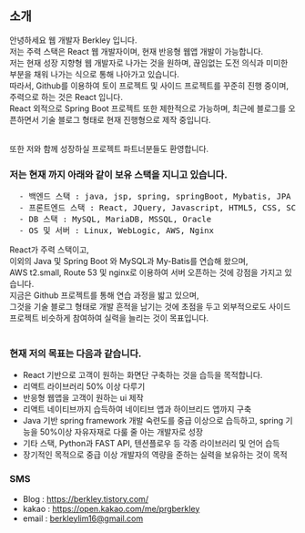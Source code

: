 ## 소개
안녕하세요 웹 개발자 Berkley 입니다. <br/>
저는 주력 스택은 React 웹 개발자이며, 현재 반응형 웹앱 개발이 가능합니다. <br/>
저는 현재 성장 지향형 웹 개발자로 나가는 것을 원하며, 끊임없는 도전 의식과 미미한 부분을 채워 나가는 식으로 통해 나아가고 있습니다. <br/>
따라서, Github를 이용하여 토이 프로젝트 및 사이드 프로젝트를 꾸준히 진행 중이며, 주력으로 하는 것은 React 입니다. <br/>
React 외적으로 Spring Boot 프로젝트 또한 제한적으로 가능하며, 최근에 블로그를 오픈하면서 기술 블로그 형태로 현재 진행형으로 제작 중입니다. <br/><br/>

또한 저와 함께 성장하실 프로젝트 파트너분들도 환영합니다.

### 저는 현재 까지 아래와 같이 보유 스택을 지니고 있습니다.
<pre>
  - 백엔드 스택 : java, jsp, spring, springBoot, Mybatis, JPA
  - 프론트엔드 스택 : React, JQuery, Javascript, HTML5, CSS, SCSS/SASS
  - DB 스택 : MySQL, MariaDB, MSSQL, Oracle
  - OS 및 서버 : Linux, WebLogic, AWS, Nginx
</pre>

React가 주력 스택이고, <br/>
이외의 Java 및 Spring Boot 와 MySQL과 My-Batis를 연습해 왔으며,<br/>
AWS t2.small, Route 53 및 nginx로 이용하여 서버 오픈하는 것에 강점을 가지고 있습니다. <br/>
지금은 Github 프로젝트를 통해 연습 과정을 밟고 있으며, <br/>
그것을 기술 블로그 형태로 개발 흔적을 남기는 것에 초점을 두고 외부적으로도 사이드 프로젝트 비슷하게 참여하여 실력을 늘리는 것이 목표입니다. <br/><br/>

### 현재 저의 목표는 다음과 같습니다.
- React 기반으로 고객이 원하는 화면단 구축하는 것을 습득을 목적합니다.
- 리액트 라이브러리 50% 이상 다루기
- 반응형 웹앱을 고객이 원하는 ui 제작
- 리액트 네이티브까지 습득하여 네이티브 앱과 하이브리드 앱까지 구축
- Java 기반 spring framework 개발 숙련도를 중급 이상으로 습득하고, spring 기능을 50%이상 자유자재로 다룰 줄 아는 개발자로 성장
- 기타 스택, Python과 FAST API, 텐션플로우 등 각종 라이브러리 및 언어 습득
- 장기적인 목적으로 중급 이상 개발자의 역량을 준하는 실력을 보유하는 것이 목적 

### SMS
- Blog : https://berkley.tistory.com/
- kakao : https://open.kakao.com/me/prgberkley
- email : berkleylim16@gmail.com

